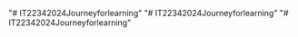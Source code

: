 "# IT22342024Journeyforlearning" 
"# IT22342024Journeyforlearning" 
"# IT22342024Journeyforlearning" 
